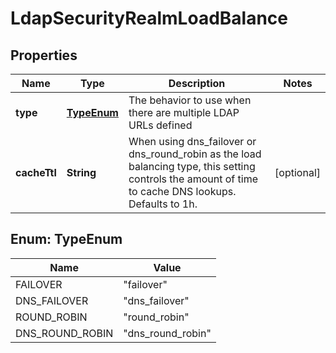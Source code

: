 # LdapSecurityRealmLoadBalance

## Properties
Name | Type | Description | Notes
------------ | ------------- | ------------- | -------------
**type** | [**TypeEnum**](#TypeEnum) | The behavior to use when there are multiple LDAP URLs defined | 
**cacheTtl** | **String** | When using dns_failover or dns_round_robin as the load balancing type, this setting controls the amount of time to cache DNS lookups. Defaults to 1h. |  [optional]

<a name="TypeEnum"></a>
## Enum: TypeEnum
Name | Value
---- | -----
FAILOVER | &quot;failover&quot;
DNS_FAILOVER | &quot;dns_failover&quot;
ROUND_ROBIN | &quot;round_robin&quot;
DNS_ROUND_ROBIN | &quot;dns_round_robin&quot;
